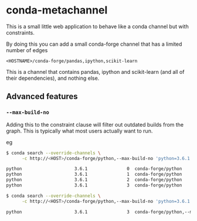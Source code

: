 # conda-metachannel

This is a small little web application to behave like a conda channel but 
with constraints.  

By doing this you can add a small conda-forge channel that has a limited number of edges

```
<HOSTNAME>/conda-forge/pandas,ipython,scikit-learn
```

This is a channel that contains pandas, ipython and scikit-learn (and all of their dependencies),
and nothing else.



## Advanced features

### `--max-build-no`

Adding this to the constraint clause will filter out outdated builds from the graph.
This is typically what most users actually want to run.

eg

```bash
$ conda search --override-channels \
      -c http://<HOST>/conda-forge/python,--max-build-no 'python=3.6.1'

python                    3.6.1               0  conda-forge/python
python                    3.6.1               1  conda-forge/python
python                    3.6.1               2  conda-forge/python
python                    3.6.1               3  conda-forge/python

$ conda search --override-channels \
      -c http://<HOST>/conda-forge/python,--max-build-no 'python=3.6.1'

python                    3.6.1               3  conda-forge/python,--max-build-no
```
